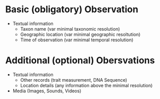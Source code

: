 <!-- TITLE: Protocol -->
<!-- SUBTITLE: Standards and Procedures -->

# Basic (obligatory) Observation
* Textual information
  * Taxon name (var minimal taxonomic resolution)
  * Geographic location (var minimal geographic resoltution)
  * Time of observation (var minimal temporal resolution)
# Additional (optional) Obersvations
* Textual information
  * Other records (trait measurement, DNA Sequence)
  * Location details (any information above the minimal resolution)
* Media (Images, Sounds, Videos)